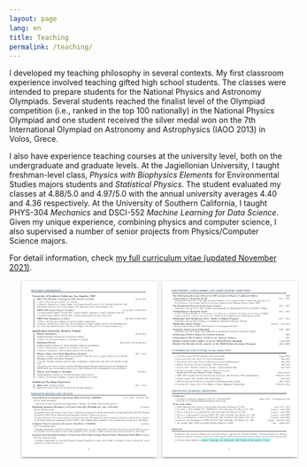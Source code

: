 ```yaml
---
layout: page
lang: en
title: Teaching
permalink: /teaching/
---
```


I developed my teaching philosophy in several contexts. My first classroom experience involved teaching gifted high school students. The classes were intended to prepare students for the National Physics and Astronomy Olympiads.
Several students reached the finalist level of the Olympiad competition (i.e., ranked in the top 100 nationally) in the National Physics Olympiad and one student received the silver medal won on the 7th International Olympiad on Astronomy and Astrophysics (IAOO 2013) in Volos, Grece.

I also have experience teaching courses at the university level, both on the undergraduate and graduate levels. At the Jagiellonian University, I taught freshman-level class, <i>Physics with Biophysics Elements</i> for Environmental Studies majors students and <i>Statistical Physics</i>.
The student evaluated my classes at 4.88/5.0 and 4.97/5.0 with the annual university averages 4.40 and 4.36 respectively. At the University of Southern California, I taught PHYS-304 <i>Mechanics</i> and DSCI-552 <i>Machine Learning for Data Science</i>. Given my unique experience, combining physics and computer science, I also supervised a number of senior projects from Physics/Computer Science majors.

For detail information, check [my full curriculum vitae (updated November 2021)](/assets/abram_cv.pdf).

<center>
<a href="/assets/abram_cv.pdf" rel="Abram CV" style="text-decoration: none">
    <img src="/assets/teaching_teaser.jpg" width="700" hspace="20"/>
</a>
</center>
